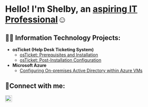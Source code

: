 <h1>Hello! I'm Shelby, an <a href="www.linkedin.com/in/shelby-copeland-the-guy">aspiring IT Professional</a>☺</h1>

<h2>👨‍💻 Information Technology Projects:</h2>

- <b>osTicket (Help Desk Ticketing System)</b>
  - [osTicket: Prerequisites and Installation](https://github.com/shelbycopelandjr/osTicket-prereqs)
  - [osTicket: Post-Installation Configuration](https://github.com/shelbycopelandjr/osTicket-post)
- <b>Microsoft Azure</b>
  - [Configuring On-premises Active Directory within Azure VMs](https://github.com/shelbycopelandjr/Active-Directory-Setup)

<h2>🤳Connect with me:</h2>

[<img align="left" alt="Josh | LinkedIn" width="22px" src="https://cdn.jsdelivr.net/npm/simple-icons@v3/icons/linkedin.svg" />][linkedin]

[linkedin]: https://www.linkedin.com/in/shelby-copeland-the-guy/
<br />


<!--
**shelbycopelandjr/shelbycopelandjr** is a ✨ _special_ ✨ repository because its `README.md` (this file) appears on your GitHub profile.

Here are some ideas to get you started:

- 🔭 I’m currently working on ...
- 🌱 I’m currently learning ...
- 👯 I’m looking to collaborate on ...
- 🤔 I’m looking for help with ...
- 💬 Ask me about ...
- 📫 How to reach me: ...
- 😄 Pronouns: ...
- ⚡ Fun fact: ...
-->
